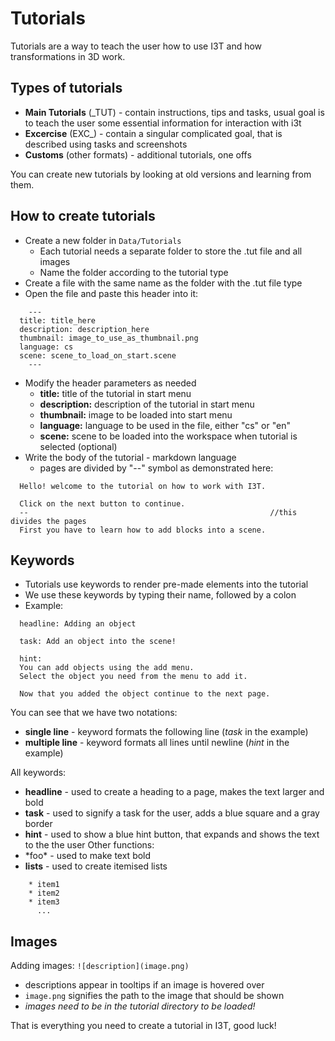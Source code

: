 # Tutorials
Tutorials are a way to teach the user how to use I3T and how transformations in 3D work.

## Types of tutorials
- **Main Tutorials** (_TUT) - contain instructions, tips and tasks, usual goal is to teach 
the user some essential information for interaction with i3t
- **Excercise** (EXC_) - contain a singular complicated goal, that is described using tasks and screenshots
- **Customs** (other formats) - additional tutorials, one offs

You can create new tutorials by looking at old versions and learning from them.

## How to create tutorials
- Create a new folder in ``Data/Tutorials``
    - Each tutorial needs a separate folder to store the .tut file and all images
    - Name the folder according to the tutorial type
- Create a file with the same name as the folder with the .tut file type
- Open the file and paste this header into it:
````
    ---
  title: title_here
  description: description_here
  thumbnail: image_to_use_as_thumbnail.png
  language: cs
  scene: scene_to_load_on_start.scene
    ---
````
- Modify the header parameters as needed
    - **title:** title of the tutorial in start menu
    - **description:** description of the tutorial in start menu
    - **thumbnail:** image to be loaded into start menu
    - **language:** language to be used in the file, either "cs" or "en"
    - **scene:** scene to be loaded into the workspace when tutorial is selected (optional)
- Write the body of the tutorial - markdown language
    - pages are divided by "--" symbol as demonstrated here:

````
  Hello! welcome to the tutorial on how to work with I3T.

  Click on the next button to continue.
  --                                                      //this divides the pages
  First you have to learn how to add blocks into a scene.
````

## Keywords
- Tutorials use keywords to render pre-made elements into the tutorial
- We use these keywords by typing their name, followed by a colon
- Example:
````     
  headline: Adding an object

  task: Add an object into the scene!

  hint:
  You can add objects using the add menu.
  Select the object you need from the menu to add it.

  Now that you added the object continue to the next page.
````
You can see that we have two notations:
- **single line** - keyword formats the following line (*task* in the example)
- **multiple line** - keyword formats all lines until newline (*hint* in the example)

All keywords:
- **headline** - used to create a heading to a page, makes the text larger and bold
- **task** - used to signify a task for the user, adds a blue square and a gray border
- **hint** - used to show a blue hint button, that expands and shows the text to the the user
  Other functions:
- \*foo\*  - used to make text bold
- **lists** - used to create itemised lists
````
    * item1
    * item2
    * item3
      ...
````
## Images
Adding images: ``![description](image.png)``
- descriptions appear in tooltips if an image is hovered over
- ``image.png`` signifies the path to the image that should be shown
- *images need to be in the tutorial directory to be loaded!*


That is everything you need to create a tutorial in I3T, good luck!

